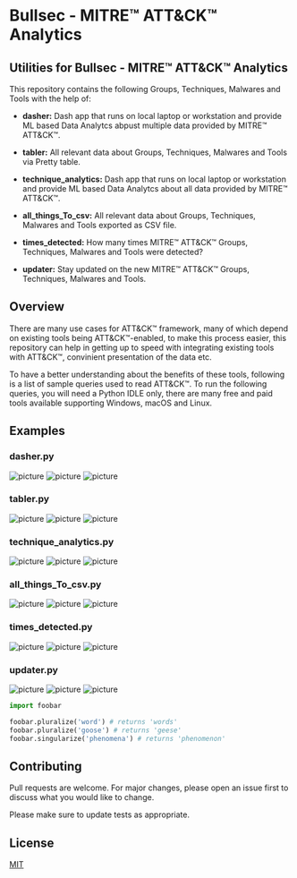 # Bullsec - MITRE™ ATT&CK™ Analytics
## Utilities for Bullsec - MITRE™ ATT&CK™ Analytics

This repository contains the following Groups, Techniques, Malwares and Tools with the help of:

* **dasher:** Dash app that runs on local laptop or workstation and provide ML based Data Analytcs abpust multiple data provided by MITRE™ ATT&CK™.  

* **tabler:** All relevant data about Groups, Techniques, Malwares and Tools via Pretty table.

* **technique_analytics:** Dash app that runs on local laptop or workstation and provide ML based Data Analytcs about all data provided by MITRE™ ATT&CK™.

* **all_things_To_csv:** All relevant data about Groups, Techniques, Malwares and Tools exported as CSV file.

* **times_detected:** How many times MITRE™ ATT&CK™ Groups, Techniques, Malwares and Tools were detected?

* **updater:** Stay updated on the new MITRE™ ATT&CK™ Groups, Techniques, Malwares and Tools.

## Overview
There are many use cases for ATT&CK™ framework, many of which depend on existing tools being ATT&CK™-enabled, to make this process easier, this repository can help in getting up to speed with integrating existing tools with ATT&CK™, convinient presentation of the data etc.

To have a better understanding about the benefits of these tools, following is a list of sample queries used to read ATT&CK™. To run the following queries, you will need a Python IDLE only, there are many free and paid tools available supporting Windows, macOS and Linux.

## Examples
### dasher.py
![picture](POC.png)
![picture](POC.png)
![picture](POC.png)

### tabler.py
![picture](POC.png)
![picture](POC.png)
![picture](POC.png)

### technique_analytics.py
![picture](POC.png)
![picture](POC.png)
![picture](POC.png)

### all_things_To_csv.py
![picture](POC.png)
![picture](POC.png)
![picture](POC.png)

### times_detected.py
![picture](POC.png)
![picture](POC.png)
![picture](POC.png)

### updater.py
![picture](POC.png)
![picture](POC.png)
![picture](POC.png)

```python
import foobar

foobar.pluralize('word') # returns 'words'
foobar.pluralize('goose') # returns 'geese'
foobar.singularize('phenomena') # returns 'phenomenon'
```

## Contributing
Pull requests are welcome. For major changes, please open an issue first to discuss what you would like to change.

Please make sure to update tests as appropriate.

## License
[MIT](https://choosealicense.com/licenses/mit/)
